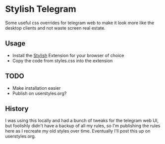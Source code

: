 # Stylish Telegram
Some useful css overrides for telegram web to make it look more like the desktop clients and not waste screen real estate.

## Usage

* Install the [Stylish](https://userstyles.org/) Extension for your browser of choice
* Copy the code from styles.css into the extension

## TODO

* Make installation easier
* Publish on userstyles.org?


## History

I was using this locally and had a bunch of tweaks for the telegram web UI, but foolishly didn't have a backup of all my rules, so I'm publishing the rules here as I recreate my old styles over time.  Eventually I'll post this up on userstyles.org.
